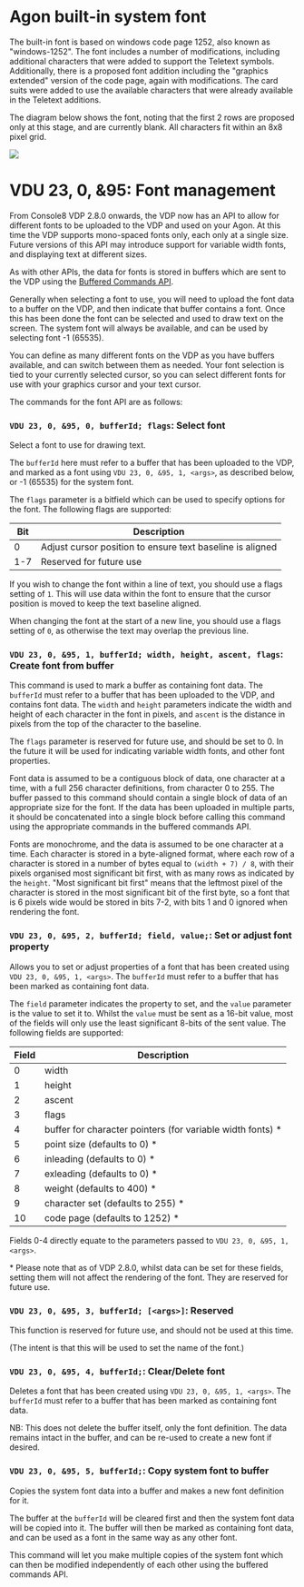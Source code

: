 # Agon built-in system font

The built-in font is based on windows code page 1252, also known as "windows-1252". The font includes a number of modifications, including additional characters that were added to support the Teletext symbols. Additionally, there is a proposed font addition including the "graphics extended" version of the code page, again with modifications. The card suits were added to use the available characters that were already available in the Teletext additions.

The diagram below shows the font, noting that the first 2 rows are proposed only at this stage, and are currently blank. All characters fit within an 8x8 pixel grid.

![](./images/agon_default_font.png)

# VDU 23, 0, &95: Font management

From Console8 VDP 2.8.0 onwards, the VDP now has an API to allow for different fonts to be uploaded to the VDP and used on your Agon.  At this time the VDP supports mono-spaced fonts only, each only at a single size.  Future versions of this API may introduce support for variable width fonts, and displaying text at different sizes.

As with other APIs, the data for fonts is stored in buffers which are sent to the VDP using the [Buffered Commands API](Buffered-Commands-API.md).

Generally when selecting a font to use, you will need to upload the font data to a buffer on the VDP, and then indicate that buffer contains a font.  Once this has been done the font can be selected and used to draw text on the screen.  The system font will always be available, and can be used by selecting font -1 (65535).

You can define as many different fonts on the VDP as you have buffers available, and can switch between them as needed.  Your font selection is tied to your currently selected cursor, so you can select different fonts for use with your graphics cursor and your text cursor.

The commands for the font API are as follows:

### `VDU 23, 0, &95, 0, bufferId; flags`: Select font

Select a font to use for drawing text.

The `bufferId` here must refer to a buffer that has been uploaded to the VDP, and marked as a font using `VDU 23, 0, &95, 1, <args>`, as described below, or -1 (65535) for the system font.

The `flags` parameter is a bitfield which can be used to specify options for the font.  The following flags are supported:

| Bit | Description |
| --- | ----------- |
| 0   | Adjust cursor position to ensure text baseline is aligned |
| 1-7 | Reserved for future use |

If you wish to change the font within a line of text, you should use a flags setting of `1`.  This will use data within the font to ensure that the cursor position is moved to keep the text baseline aligned.

When changing the font at the start of a new line, you should use a flags setting of `0`, as otherwise the text may overlap the previous line.

### `VDU 23, 0, &95, 1, bufferId; width, height, ascent, flags`: Create font from buffer

This command is used to mark a buffer as containing font data.  The `bufferId` must refer to a buffer that has been uploaded to the VDP, and contains font data.  The `width` and `height` parameters indicate the width and height of each character in the font in pixels, and `ascent` is the distance in pixels from the top of the character to the baseline.

The `flags` parameter is reserved for future use, and should be set to 0.  In the future it will be used for indicating variable width fonts, and other font properties.

Font data is assumed to be a contiguous block of data, one character at a time, with a full 256 character definitions, from character 0 to 255.  The buffer passed to this command should contain a single block of data of an appropriate size for the font.  If the data has been uploaded in multiple parts, it should be concatenated into a single block before calling this command using the appropriate commands in the buffered commands API.

Fonts are monochrome, and the data is assumed to be one character at a time.  Each character is stored in a byte-aligned format, where each row of a character is stored in a number of bytes equal to `(width + 7) / 8`, with their pixels organised most significant bit first, with as many rows as indicated by the `height`.  "Most significant bit first" means that the leftmost pixel of the character is stored in the most significant bit of the first byte, so a font that is 6 pixels wide would be stored in bits 7-2, with bits 1 and 0 ignored when rendering the font.

### `VDU 23, 0, &95, 2, bufferId; field, value;`: Set or adjust font property

Allows you to set or adjust properties of a font that has been created using `VDU 23, 0, &95, 1, <args>`.  The `bufferId` must refer to a buffer that has been marked as containing font data.

The `field` parameter indicates the property to set, and the `value` parameter is the value to set it to.  Whilst the `value` must be sent as a 16-bit value, most of the fields will only use the least significant 8-bits of the sent value.  The following fields are supported:

| Field | Description |
| ----- | ----------- |
| 0	    | width |
| 1	    | height |
| 2	    | ascent |
| 3	    | flags |
| 4	    | buffer for character pointers (for variable width fonts) * |
| 5	    | point size (defaults to 0) * |
| 6	    | inleading (defaults to 0) * |
| 7	    | exleading (defaults to 0) * |
| 8	    | weight (defaults to 400) * |
| 9	    | character set (defaults to 255) * |
| 10    | code page (defaults to 1252) * |

Fields 0-4 directly equate to the parameters passed to `VDU 23, 0, &95, 1, <args>`.

\* Please note that as of VDP 2.8.0, whilst data can be set for these fields, setting them will not affect the rendering of the font.  They are reserved for future use.

### `VDU 23, 0, &95, 3, bufferId; [<args>]`: Reserved

This function is reserved for future use, and should not be used at this time.

(The intent is that this will be used to set the name of the font.)

### `VDU 23, 0, &95, 4, bufferId;`: Clear/Delete font

Deletes a font that has been created using `VDU 23, 0, &95, 1, <args>`.  The `bufferId` must refer to a buffer that has been marked as containing font data.

NB: This does not delete the buffer itself, only the font definition.  The data remains intact in the buffer, and can be re-used to create a new font if desired.

### `VDU 23, 0, &95, 5, bufferId;`: Copy system font to buffer

Copies the system font data into a buffer and makes a new font definition for it.

The buffer at the `bufferId` will be cleared first and then the system font data will be copied into it.  The buffer will then be marked as containing font data, and can be used as a font in the same way as any other font.

This command will let you make multiple copies of the system font which can then be modified independently of each other using the buffered commands API.

